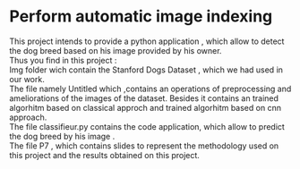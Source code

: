 # Perform automatic image indexing
This project intends to provide a python application , which allow to detect the dog breed based on his image provided by his owner.  
Thus you find in this project :  
Img folder wich contain the Stanford Dogs Dataset , which we had used in our work.   
The file namely Untitled which ,contains an operations of preprocessing and ameliorations of the images of the dataset. Besides it contains an trained algorhitm based on classical approch and trained algorhitm based on cnn approach.  
The file classifieur.py contains the code application, which allow to predict the dog breed by his image .  
The file P7 , which contains slides to represent   the methodology used on this project and the results obtained on  this project.

